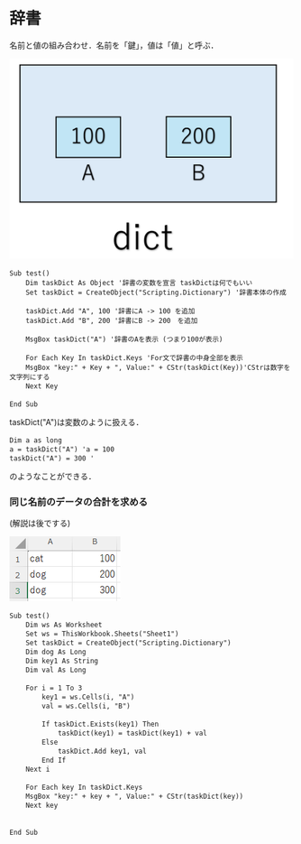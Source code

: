 # 辞書
名前と値の組み合わせ．名前を「鍵」，値は「値」と呼ぶ．

![|400x300](attachments/Clipboard%20-%202025-03-05%2003.24.53.png)


```
Sub test()
	Dim taskDict As Object '辞書の変数を宣言 taskDictは何でもいい
    Set taskDict = CreateObject("Scripting.Dictionary") '辞書本体の作成
    
    taskDict.Add "A", 100 '辞書にA -> 100 を追加
    taskDict.Add "B", 200 '辞書にB -> 200　を追加
    
    MsgBox taskDict("A") '辞書のAを表示 (つまり100が表示)
    
    For Each Key In taskDict.Keys 'For文で辞書の中身全部を表示
    MsgBox "key:" + Key + ", Value:" + CStr(taskDict(Key))'CStrは数字を文字列にする
    Next Key
    
End Sub

```

taskDict("A")は変数のように扱える．
```
Dim a as long
a = taskDict("A") 'a = 100 
taskDict("A") = 300 ' 
```
のようなことができる．


### 同じ名前のデータの合計を求める
(解説は後でする)

![](attachments/Clipboard%20-%202025-03-05%2003.31.12%201.png)

```
Sub test()
    Dim ws As Worksheet
    Set ws = ThisWorkbook.Sheets("Sheet1")
    Set taskDict = CreateObject("Scripting.Dictionary")
    Dim dog As Long
    Dim key1 As String
    Dim val As Long
    
    For i = 1 To 3
        key1 = ws.Cells(i, "A")
        val = ws.Cells(i, "B")
        
        If taskDict.Exists(key1) Then
            taskDict(key1) = taskDict(key1) + val
        Else
            taskDict.Add key1, val
        End If
    Next i
      
    For Each key In taskDict.Keys
    MsgBox "key:" + key + ", Value:" + CStr(taskDict(key))
    Next key
    
    
End Sub


```